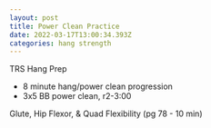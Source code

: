 ```yaml
---
layout: post
title: Power Clean Practice
date: 2022-03-17T13:00:34.393Z
categories: hang strength
---
```

TRS Hang Prep

* 8 minute hang/power clean progression
* 3x5 BB power clean, r2-3:00

Glute, Hip Flexor, & Quad Flexibility (pg 78 - 10 min)